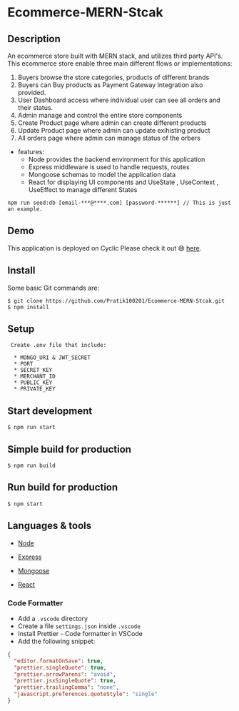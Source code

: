 # Ecommerce-MERN-Stcak

## Description

An ecommerce store built with MERN stack, and utilizes third party API's. This ecommerce store enable three main different flows or implementations:

1. Buyers browse the store categories, products of different brands
2. Buyers can Buy products as Payment Gateway Integration also provided.
3. User Dashboard access where individual user can see all orders and their status.
4. Admin manage and control the entire store components
5. Create Product page where admin can create different products
6. Update Product page where admin can update exihisting product
7. All orders page where admin can manage status of the orbers

- features:
  - Node provides the backend environment for this application
  - Express middleware is used to handle requests, routes
  - Mongoose schemas to model the application data
  - React for displaying UI components and UseState , UseContext , UseEffect to manage different States


```
npm run seed:db [email-***@****.com] [password-******] // This is just an example.
```

## Demo

This application is deployed on Cyclic Please check it out :smile: [here](https://upset-gaiters-ray.cyclic.app).



## Install

Some basic Git commands are:

```
$ git clone https://github.com/Pratik100201/Ecommerce-MERN-Stcak.git
$ npm install
```

## Setup

```
 Create .env file that include:

  * MONGO_URI & JWT_SECRET
  * PORT 
  * SECRET_KEY
  * MERCHANT_ID 
  * PUBLIC_KEY 
  * PRIVATE_KEY
```

## Start development

```
$ npm run start
```

## Simple build for production

```
$ npm run build
```

## Run build for production

```
$ npm start
```

## Languages & tools

- [Node](https://nodejs.org/en/)

- [Express](https://expressjs.com/)

- [Mongoose](https://mongoosejs.com/)

- [React](https://reactjs.org/)



### Code Formatter

- Add a `.vscode` directory
- Create a file `settings.json` inside `.vscode`
- Install Prettier - Code formatter in VSCode
- Add the following snippet:

```json
{
  "editor.formatOnSave": true,
  "prettier.singleQuote": true,
  "prettier.arrowParens": "avoid",
  "prettier.jsxSingleQuote": true,
  "prettier.trailingComma": "none",
  "javascript.preferences.quoteStyle": "single"
}
```
